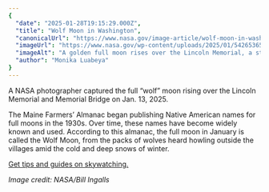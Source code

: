 ```yaml
---
{
  "date": "2025-01-28T19:15:29.000Z",
  "title": "Wolf Moon in Washington",
  "canonicalUrl": "https://www.nasa.gov/image-article/wolf-moon-in-washington/",
  "imageUrl": "https://www.nasa.gov/wp-content/uploads/2025/01/54265365658-eb83f3cab9-o.jpg",
  "imageAlt": "A golden full moon rises over the Lincoln Memorial, a stone building with columns. In the foreground is a gray stone bridge, as well as some water and trees.",
  "author": "Monika Luabeya"
}
---
```


A NASA photographer captured the full “wolf” moon rising over the Lincoln Memorial and Memorial Bridge on Jan. 13, 2025.

The Maine Farmers’ Almanac began publishing Native American names for full moons in the 1930s. Over time, these names have become widely known and used. According to this almanac, the full moon in January is called the Wolf Moon, from the packs of wolves heard howling outside the villages amid the cold and deep snows of winter.

[Get tips and guides on skywatching.](https://science.nasa.gov/skywatching/)

_Image credit: NASA/Bill Ingalls_

